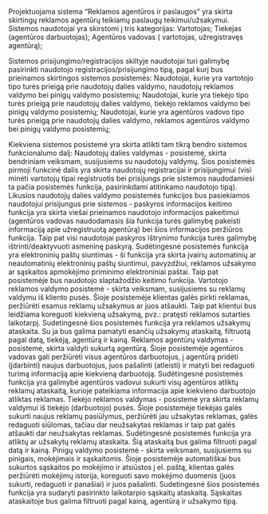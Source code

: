 Projektuojama sistema “Reklamos agentūros ir paslaugos”  yra skirta skirtingų reklamos agentūrų teikiamų paslaugų teikimui/užsakymui. Sistemos naudotojai yra skirstomi į tris kategorijas:
Vartotojas;
Tiekėjas (agentūros darbuotojas);
Agentūros vadovas ( vartotojas, užregistravęs agentūrą);

Sistemos prisijungimo/registracijos skiltyje naudotojai turi galimybę pasirinkti naudotojo registracijos/prisijungimo tipą, pagal kurį bus prieinamos skirtingos sistemos posistemės:
Naudotojai, kurie yra vartotojo tipo turės prieigą prie naudotojų dalies valdymo, naudotojų reklamos valdymo bei pinigų valdymo posistemių;
Naudotojai, kurie yra tiekėjo tipo turės prieigą prie naudotojų dalies valdymo, tiekėjo reklamos valdymo bei pinigų valdymo posistemių;
Naudotojai, kurie yra agentūros vadovo tipo turės prieigą prie naudotojų dalies valdymo, reklamos agentūros valdymo bei pinigų valdymo posistemių;

Kiekviena sistemos posistemė yra skirta atlikti tam tikrą bendro sistemos funkcionalumo dalį:
Naudotojų dalies valdymas - posistemė, skirta bendriniam veiksmam, susijusiems su naudotojų valdymų. Šios posistemės pirmoji funkcinė dalis yra skirta naudotojų registracijai ir prisijungimui (visi minėti vartotojų tipai registruotis bei prisijungs prie sistemos naudodamiesi ta pačia posistemės funkcija, pasirinkdami atitinkamo naudotojo tipą). Likusios naudotojų dalies valdymo posistemės funkcijos  bus pasiekiamos naudotojui prisijungus prie sistemos - paskyros informacijos keitimo funkcija yra skirta viešai prieinamos naudotojo informacijos pakeitimui (agentūros vadovas naudodamasis šia funkcija turės galimybę pakeisti informaciją apie užregistruotą agentūrą) bei šios informacijos peržiūros funkcija. Taip pat visi naudotojai paskyros ištrynimo funkcija turės galimybę ištrinti/deaktyvuoti asmeninę paskyrą. Sudėtingesnė posistemės funkcija yra elektroninių paštų siuntimas - ši funkcija yra skirta įvairių automatinių ar neautomatinių elektroninių paštų siuntimui, pavyzdžiui, reklamos užsakymo ar sąskaitos apmokėjimo priminimo elektroniniai paštai. Taip pat posistemėje bus naudotojo slaptažodžio keitimo funkcija.
Vartotojo reklamos valdymo posistemė - skirta veiksmam, susijusiems su reklamų valdymu iš kliento pusės. Šioje posistemėje klientas galės pirkti reklamas, peržiūrėti esamus reklamų užsakymus ar juos atšaukti. Taip pat klientui bus leidžiama koreguoti kiekvieną užsakymą, pvz.: pratęsti reklamos sutarties laikotarpį. Sudetingesnė šios posistemės funkcija yra reklamos užsakymų ataskaita. Su ja bus galima pamatyti esančių užsakymų ataskaitą, filtruotą pagal datą, tiekėją, agentūrą ir kainą.
Reklamos agentūrų valdymas - posistemė, skirta valdyti sukurtą agentūrą. Šioje posistemėje agentūros vadovas gali peržiūrėti visus agentūros darbuotojus, į agentūrą pridėti (įdarbinti) naujus darbuotojus, juos pašalinti (atleisti) ir matyti bei redaguoti turimą informaciją apie kiekvieną darbuotoją. Sudėtingesnė posistemės funkcija yra galimybė agentūros vadovui sukurti visų agentūros atliktų reklamų ataskaitą, kurioje pateikiama informacija apie kiekvieno darbuotojo atliktas reklamas.
Tiekėjo reklamos valdymas - posistemė yra skirta reklamų valdymui iš tiekėjo (darbuotojo) pusės. Šioje posistemėje tiekėjas galės sukurti naujus reklamų pasiūlymus, peržiūrėti jau užsakytas reklamas, galės redaguoti siūlomas, tačiau dar neužsakytas reklamas ir taip pat galės atšaukti dar neužsakytas reklamas. Sudėtingesnė posistemės funkcija yra atliktų ar užsakytų reklamų ataskaita. Šią ataskaitą bus galima filtruoti pagal datą ir kainą.
Pinigų valdymo posistemė - skirta veiksmam, susijusiems su pinigais, mokėjimais ir sąskaitomis. Šioje posistemėje automatiškai bus sukurtos sąskaitos po mokėjimo ir atsiūstos į el. paštą, klientas galės peržiūrėti mokėjimų istorija, koreguoti savo mokėjimo duomenis (juos sukurti, redaguoti ir panašiai)  ir juos pašalinti. Sudetingesnė šios posistemės funkcija yra sudaryti pasirinkto laikotarpio sąskaitų ataskaitą. Sąskaitas ataskaitoje bus galima filtruoti pagal kainą, agentūrą ir užsakymo tipą.
